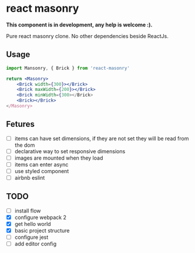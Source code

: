 # react masonry

**This component is in development, any help is welcome :).**

Pure react masonry clone. No other dependencies beside ReactJs.

## Usage

```jsx
import Mansonry, { Brick } from 'react-masonry'

return <Masonry>
    <Brick width={300}></Brick>
    <Brick maxWidth={200}></Brick>
    <Brick minWidth={300></Brick>
    <Brick></Brick>
</Masonry>
```

## Fetures

- [ ] items can have set dimensions, if they are not set they will be read from the dom
- [ ] declarative way to set responsive dimensions
- [ ] images are mounted when they load
- [ ] items can enter async
- [ ] use styled component
- [ ] airbnb eslint

## TODO
- [ ] install flow
- [x] configure webpack 2
- [x] get hello world
- [x] basic project structure
- [ ] configure jest
- [ ] add editor config
